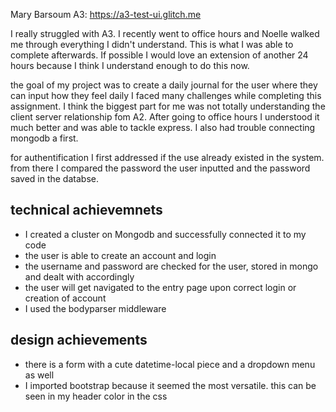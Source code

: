 Mary Barsoum A3: https://a3-test-ui.glitch.me

I really struggled with A3. I recently went to office hours and Noelle walked me through
everything I didn't understand. This is what I was able to complete afterwards. If possible I would love
an extension of another 24 hours because I think I understand enough to do this now.

the goal of my project was to create a daily journal for the user where they can input how they feel daily
I faced many challenges while completing this assignment. I think the biggest part for me was not totally
understanding the client server relationship fom A2. After going to office hours I understood it much better
and was able to tackle express. I also had trouble connecting mongodb a first.

for authentification I first addressed if the use already existed in the system. from there I compared
the password the user inputted and the password saved in the databse.

## technical achievemnets

- I created a cluster on Mongodb and successfully connected it to my code
- the user is able to create an account and login
- the username and password are checked for the user, stored in mongo and dealt with accordingly
- the user will get navigated to the entry page upon correct login or creation of account
- I used the bodyparser middleware

## design achievements

- there is a form with a cute datetime-local piece and a dropdown menu as well
- I imported bootstrap because it seemed the most versatile. this can be seen in my header color in the css
